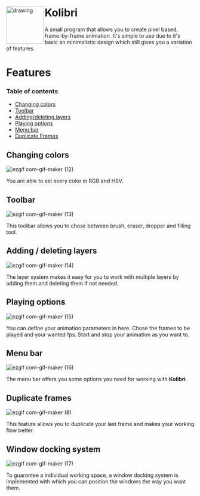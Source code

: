 <div align="left">
<img align="left" src="https://user-images.githubusercontent.com/50629201/102845062-ff646d00-440c-11eb-8894-c9120c75b0ed.png" alt="drawing" width="100"/>


# Kolibri 


A small program that allows you to create pixel based, frame-by-frame animation. It's simple to use due to it's basic an minimalistic design which still gives you a variation of features.
# Features 

### Table of contents
* [Changing colors](#Changing-colors)
* [Toolbar](#Tool-bar)
* [Adding/deleting layers](#Adding-layers)
* [Playing options](#Playing-options)
* [Menu bar](#Menu-bar)
* [Duplicate Frames](#Duplicate-frames)




## Changing colors
![ezgif com-gif-maker (12)](https://user-images.githubusercontent.com/77926314/111382404-3d3cfe80-86a7-11eb-9486-d3f7b0e54cc6.gif)

You are able to set every color in RGB and HSV.
&nbsp;
## Toolbar
![ezgif com-gif-maker (13)](https://user-images.githubusercontent.com/77926314/111382428-4332df80-86a7-11eb-82b6-f5240d088eb6.gif)

This toolbar allows you to chose between brush, eraser, dropper and filling tool.
&nbsp;
## Adding / deleting layers
![ezgif com-gif-maker (14)](https://user-images.githubusercontent.com/77926314/111382446-49c15700-86a7-11eb-87a5-b19bc6fad158.gif)

The layer system makes it easy for you to work with multiple layers by adding them and deleting them if not needed.
&nbsp;
## Playing options
![ezgif com-gif-maker (15)](https://user-images.githubusercontent.com/77926314/111382464-4e860b00-86a7-11eb-9ede-16d1eb900dff.gif)

You can define your animation parameters in here. Chose the frames to be played and your wanted fps. Start and stop your animation as you want to.
&nbsp;
## Menu bar
![ezgif com-gif-maker (16)](https://user-images.githubusercontent.com/77926314/111382505-59d93680-86a7-11eb-9f1a-5bc2f7cb9cb3.gif)

The menu bar offers you some options you need for working with <strong>Kolibri</strong>.
&nbsp;
## Duplicate frames
![ezgif com-gif-maker (8)](https://user-images.githubusercontent.com/77926314/111351666-b165ab00-8683-11eb-8fc2-e52f5db19c59.gif)

This feature allows you to duplicate your last frame and makes your working flow better.
&nbsp;
## Window docking system
![ezgif com-gif-maker (17)](https://user-images.githubusercontent.com/77926314/111382514-5d6cbd80-86a7-11eb-867c-e4355d608409.gif)

To guarantee a individual working space, a window docking system is implemented with which you can position the windows the way you want them.
&nbsp;


</div>

